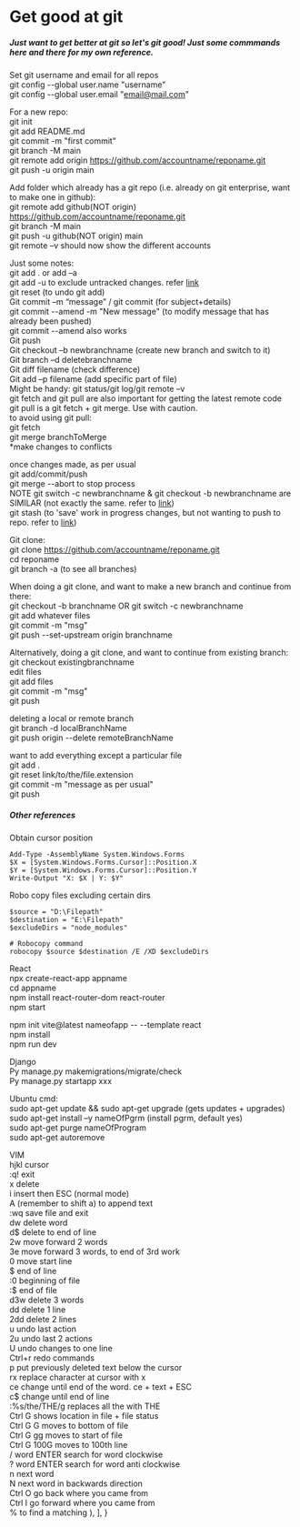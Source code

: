 # Get good at git
##### Just want to get better at git so let's git good! Just some commmands here and there for my own reference.

Set git username and email for all repos\
git config --global user.name "username"\
git config --global user.email "email@mail.com"

For a new repo:\
git init\
git add README.md\
git commit -m "first commit"\
git branch -M main\
git remote add origin https://github.com/accountname/reponame.git \
git push -u origin main

Add folder which already has a git repo (i.e. already on git enterprise, want to make one in github):\
git remote add github(NOT origin) https://github.com/accountname/reponame.git \
git branch -M main\
git push -u github(NOT origin) main\
git remote –v should now show the different accounts

Just some notes:\
git add . or add –a\
git add -u to exclude untracked changes. refer [link](https://stackoverflow.com/questions/572549/difference-between-git-add-a-and-git-add)\
git reset (to undo git add)\
Git commit –m “message” / git commit (for subject+details)\
git commit --amend -m "New message" (to modify message that has already been pushed)\
git commit --amend also works\
Git push\
Git checkout –b newbranchname (create new branch and switch to it)\
Git branch –d deletebranchname\
Git diff filename (check difference)\
Git add –p filename (add specific part of file)\
Might be handy: git status/git log/git remote –v\
git fetch and git pull are also important for getting the latest remote code\
git pull is a git fetch + git merge. Use with caution.\
to avoid using git pull:\
git fetch\
git merge branchToMerge\
*make changes to conflicts

once changes made, as per usual\
git add/commit/push\
git merge --abort to stop process\
NOTE git switch -c newbranchname & git checkout -b newbranchname are SIMILAR (not exactly the same. refer to [link](https://stackoverflow.com/questions/57265785/whats-the-difference-between-git-switch-and-git-checkout-branch))\
git stash (to 'save' work in progress changes, but not wanting to push to repo. refer to [link](https://git-scm.com/docs/git-stash))

Git clone:\
git clone https://github.com/accountname/reponame.git \
cd reponame\
git branch -a (to see all branches)

When doing a git clone, and want to make a new branch and continue from there:\
git checkout -b branchname OR git switch -c newbranchname\
git add whatever files\
git commit -m "msg"\
git push --set-upstream origin branchname

Alternatively, doing a git clone, and want to continue from existing branch:\
git checkout existingbranchname\
edit files\
git add files\
git commit -m "msg"\
git push

deleting a local or remote branch\
git branch -d localBranchName\
git push origin --delete remoteBranchName

want to add everything except a particular file\
git add .\
git reset link/to/the/file.extension\
git commit -m "message as per usual"\
git push

##### Other references

Obtain cursor position
```
Add-Type -AssemblyName System.Windows.Forms
$X = [System.Windows.Forms.Cursor]::Position.X
$Y = [System.Windows.Forms.Cursor]::Position.Y
Write-Output "X: $X | Y: $Y"
```
Robo copy files excluding certain dirs
```
$source = "D:\Filepath"
$destination = "E:\Filepath"
$excludeDirs = "node_modules"

# Robocopy command
robocopy $source $destination /E /XD $excludeDirs
```
React\
npx create-react-app appname\
cd appname\
npm install react-router-dom react-router\
npm start

npm init vite@latest nameofapp -- --template react\
npm install\
npm run dev

Django\
Py manage.py makemigrations/migrate/check\
Py manage.py startapp xxx

Ubuntu cmd:\
sudo apt-get update && sudo apt-get upgrade (gets updates + upgrades)\
sudo apt-get install –y nameOfPgrm (install pgrm, default yes)\
sudo apt-get purge nameOfProgram\
sudo apt-get autoremove

VIM\
hjkl cursor\
:q! exit\
x delete\
i insert then ESC (normal mode)\
A (remember to shift a) to append text\
:wq save file and exit\
dw delete word\
d$ delete to end of line\
2w move forward 2 words\
3e move forward 3 words, to end of 3rd work\
0 move start line\
$ end of line\
:0 beginning of file\
:$ end of file\
d3w delete 3 words\
dd delete 1 line\
2dd delete 2 lines\
u undo last action\
2u undo last 2 actions\
U undo changes to one line\
Ctrl+r redo commands\
p put previously deleted text below the cursor\
rx replace character at cursor with x\
ce change until end of the word. ce + text + ESC\
c$ change until end of line\
:%s/the/THE/g replaces all the with THE\
Ctrl G shows location in file + file status\
Ctrl G G moves to bottom of file\
Ctrl G gg moves to start of file\
Ctrl G 100G moves to 100th line\
/ word ENTER search for word clockwise\
? word ENTER search for word anti clockwise\
n next word\
N next word in backwards direction\
Ctrl O go back where you came from\
Ctrl I go forward where you came from\
% to find a matching ), ], }
